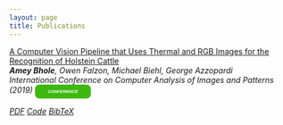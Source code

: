 ```yaml
---
layout: page
title: Publications
---
```


<a href="https://link.springer.com/chapter/10.1007/978-3-030-29891-3_10"><u>A Computer Vision Pipeline that Uses Thermal and RGB Images for the Recognition of Holstein Cattle</u></a><br>
<i><b>Amey Bhole</b>, Owen Falzon, Michael Biehl, George Azzopardi <br><i>
International Conference on Computer Analysis of Images and Patterns (2019) <span style="display: inline-block; width:100px; line-height: 25px; color:white; font-family: Calibri, sans-serif; background-color:#3eb810; font-size: 55%;border-radius: 8px; text-align:center;"><b>CONFERENCE</b></span><br>
  
<a class="btn btn-primary btn-outline btn-xs" href="https://link.springer.com/chapter/10.1007/978-3-030-29891-3_10" target="_blank" rel="noopener">PDF</a>
<a class="btn btn-primary btn-outline btn-xs" href="https://github.com/ameybhole/IIHC" target="_blank" rel="noopener">Code</a>
<a class="btn btn-primary btn-outline btn-xs" href="https://scholar.googleusercontent.com/scholar.bib?q=info:eR4OU4CbxWkJ:scholar.google.com/&output=citation&scisdr=CgXmXetuEISxw6oNifE:AAGBfm0AAAAAYVQIkfG5_0EENupwvKzar5i3FVZL8tcW&scisig=AAGBfm0AAAAAYVQIkQ7GYoge_rIv2Nsf4vr_D60rBGIK&scisf=4&ct=citation&cd=-1&hl=en&scfhb=1" target="_blank" rel="noopener">BibTeX</a>
